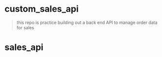 # custom_sales_api

> this repo is practice building out a back end API to manage order data for sales

# sales_api
